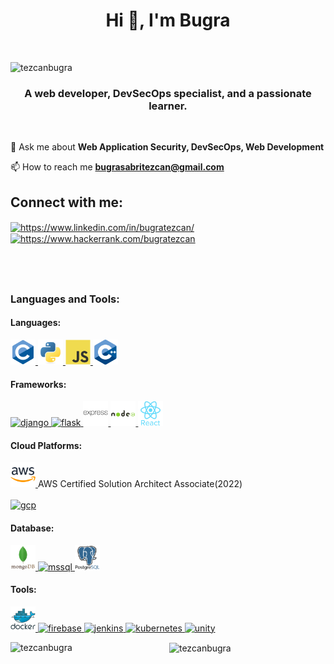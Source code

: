 <h1 align="center">Hi 👋, I'm Bugra</h1>
<p>&nbsp;</p>
<p align="left"><img src="https://komarev.com/ghpvc/?username=tezcanbugra&amp;label=Profile%20views&amp;color=0e75b6&amp;style=flat" alt="tezcanbugra" /></p>
<h3 align="center">A web developer, DevSecOps specialist, and a passionate learner.</h3>
<br /> 

💬 Ask me about **Web Application Security, DevSecOps, Web Development**

📫 How to reach me **bugrasabritezcan@gmail.com**


<h2 align="left">Connect with me:</h2>
<p align="left"><a href="https://linkedin.com/in/https://www.linkedin.com/in/bugratezcan/" target="blank"><img src="https://raw.githubusercontent.com/rahuldkjain/github-profile-readme-generator/master/src/images/icons/Social/linked-in-alt.svg" alt="https://www.linkedin.com/in/bugratezcan/" width="40" height="30" align="center" /></a> <a href="https://www.hackerrank.com/https://www.hackerrank.com/bugratezcan" target="blank"><img src="https://raw.githubusercontent.com/rahuldkjain/github-profile-readme-generator/master/src/images/icons/Social/hackerrank.svg" alt="https://www.hackerrank.com/bugratezcan" width="40" height="30" align="center" /></a></p>
<h2 align="left">&nbsp;</h2>
<h3 align="left">Languages and Tools:</h3>
<div>
<div align="left">
<h4>Languages:</h4>
<a href="https://www.cprogramming.com/" target="_blank" rel="noopener noreferrer"> <img src="https://raw.githubusercontent.com/devicons/devicon/master/icons/c/c-original.svg" alt="c" width="40" height="40" /> </a><a href="https://www.python.org" target="_blank" rel="noopener noreferrer"> <img src="https://raw.githubusercontent.com/devicons/devicon/master/icons/python/python-original.svg" alt="python" width="40" height="40" /> </a> <a href="https://developer.mozilla.org/en-US/docs/Web/JavaScript" target="_blank" rel="noopener noreferrer"> <img src="https://raw.githubusercontent.com/devicons/devicon/master/icons/javascript/javascript-original.svg" alt="javascript" width="40" height="40" /> </a> <a href="https://www.w3schools.com/cpp/" target="_blank" rel="noopener noreferrer"> <img src="https://raw.githubusercontent.com/devicons/devicon/master/icons/cplusplus/cplusplus-original.svg" alt="cplusplus" width="40" height="40" /> </a></div>
<div align="left">
<h4>Frameworks:</h4>
<a href="https://www.djangoproject.com/" target="_blank" rel="noopener noreferrer"> <img src="https://cdn.worldvectorlogo.com/logos/django.svg" alt="django" width="40" height="40" /> </a> <a href="https://flask.palletsprojects.com/" target="_blank" rel="noopener noreferrer"> <img src="https://www.vectorlogo.zone/logos/pocoo_flask/pocoo_flask-icon.svg" alt="flask" width="40" height="40" /> </a> <a href="https://expressjs.com" target="_blank" rel="noopener noreferrer"> <img src="https://raw.githubusercontent.com/devicons/devicon/master/icons/express/express-original-wordmark.svg" alt="express" width="40" height="40" /> </a> <a href="https://nodejs.org" target="_blank" rel="noopener noreferrer"> <img src="https://raw.githubusercontent.com/devicons/devicon/master/icons/nodejs/nodejs-original-wordmark.svg" alt="nodejs" width="40" height="40" /> </a> <a href="https://reactjs.org/" target="_blank" rel="noopener noreferrer"> <img src="https://raw.githubusercontent.com/devicons/devicon/master/icons/react/react-original-wordmark.svg" alt="react" width="40" height="40" /> </a></div>
<div>
<h4>Cloud Platforms:</h4>
<a href="https://aws.amazon.com" target="_blank" rel="noopener noreferrer"> <img src="https://raw.githubusercontent.com/devicons/devicon/master/icons/amazonwebservices/amazonwebservices-original-wordmark.svg" alt="aws" width="40" height="40" /> </a> AWS Certified Solution Architect Associate(2022) <br /> <br /> <a href="https://cloud.google.com" target="_blank" rel="noopener noreferrer"> <img src="https://www.vectorlogo.zone/logos/google_cloud/google_cloud-icon.svg" alt="gcp" width="40" height="40" /> </a></div>
<div>
<h4>Database:</h4>
<a href="https://www.mongodb.com/" target="_blank" rel="noopener noreferrer"> <img src="https://raw.githubusercontent.com/devicons/devicon/master/icons/mongodb/mongodb-original-wordmark.svg" alt="mongodb" width="40" height="40" /> </a> <a href="https://www.microsoft.com/en-us/sql-server" target="_blank" rel="noopener noreferrer"> <img src="https://www.svgrepo.com/show/303229/microsoft-sql-server-logo.svg" alt="mssql" width="40" height="40" /> </a> <a href="https://www.postgresql.org" target="_blank" rel="noopener noreferrer"> <img src="https://raw.githubusercontent.com/devicons/devicon/master/icons/postgresql/postgresql-original-wordmark.svg" alt="postgresql" width="40" height="40" /> </a></div>
  
  
  <div> 
    <h4>Tools:</h4>
  
  <a href="https://www.docker.com/" target="_blank" rel="noopener noreferrer"> <img src="https://raw.githubusercontent.com/devicons/devicon/master/icons/docker/docker-original-wordmark.svg" alt="docker" width="40" height="40" /> </a><a href="https://firebase.google.com/" target="_blank" rel="noopener noreferrer"> <img src="https://www.vectorlogo.zone/logos/firebase/firebase-icon.svg" alt="firebase" width="40" height="40" /> </a> <a href="https://www.jenkins.io" target="_blank" rel="noopener noreferrer"> <img src="https://www.vectorlogo.zone/logos/jenkins/jenkins-icon.svg" alt="jenkins" width="40" height="40" /> </a> <a href="https://kubernetes.io" target="_blank" rel="noopener noreferrer"> <img src="https://www.vectorlogo.zone/logos/kubernetes/kubernetes-icon.svg" alt="kubernetes" width="40" height="40" /> </a>
   <a href="https://unity.com/" target="_blank" rel="noopener noreferrer"> <img src="https://www.vectorlogo.zone/logos/unity3d/unity3d-icon.svg" alt="unity" width="40" height="40" /> </a>
  </div>
</div>

<p align="center"><img src="https://github-readme-stats.vercel.app/api/top-langs?username=tezcanbugra&amp;show_icons=true&amp;locale=en&amp;layout=compact" alt="tezcanbugra" align="left" /></p>
<p align="center">&nbsp;<img src="https://github-readme-stats.vercel.app/api?username=tezcanbugra&amp;show_icons=true&amp;locale=en" alt="tezcanbugra" align="center" /></p>

